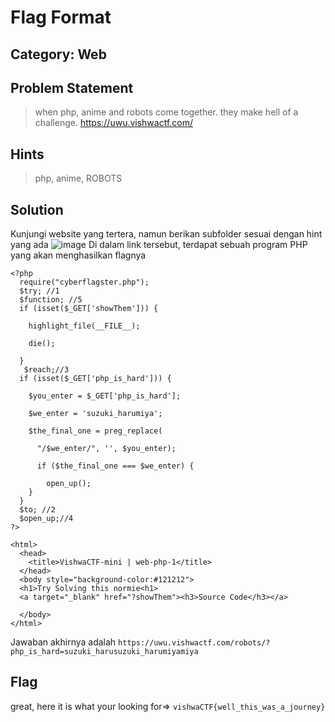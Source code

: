 # Flag Format
## Category: Web
## Problem Statement
> when php, anime and robots come together. they make hell of a challenge. https://uwu.vishwactf.com/
## Hints
> php, anime, ROBOTS
## Solution
Kunjungi website yang tertera, namun berikan subfolder sesuai dengan hint yang ada
![image](https://user-images.githubusercontent.com/57520495/111195705-1e7b3100-85ef-11eb-9e81-aa63e98854c9.png)
Di dalam link tersebut, terdapat sebuah program PHP yang akan menghasilkan flagnya
```<!DOCTYPE HTML>
<?php
  require("cyberflagster.php");  
  $try; //1
  $function; //5
  if (isset($_GET['showThem'])) {
   
    highlight_file(__FILE__);
   
    die();
  
  }
   $reach;//3
  if (isset($_GET['php_is_hard'])) {
  
    $you_enter = $_GET['php_is_hard'];
  
    $we_enter = 'suzuki_harumiya';
  
    $the_final_one = preg_replace(
    
      "/$we_enter/", '', $you_enter);
  
      if ($the_final_one === $we_enter) {
  
        open_up();
    }
  }
  $to; //2
  $open_up;//4
?>

<html>
  <head>
    <title>VishwaCTF-mini | web-php-1</title>
  </head>
  <body style="background-color:#121212">
  <h1>Try Solving this normie<h1>
  <a target="_blank" href="?showThem"><h3>Source Code</h3></a>

  </body>
</html>
```
Jawaban akhirnya adalah
`https://uwu.vishwactf.com/robots/?php_is_hard=suzuki_harusuzuki_harumiyamiya`
## Flag
great, here it is what your looking for=> `vishwaCTF{well_this_was_a_journey}`
